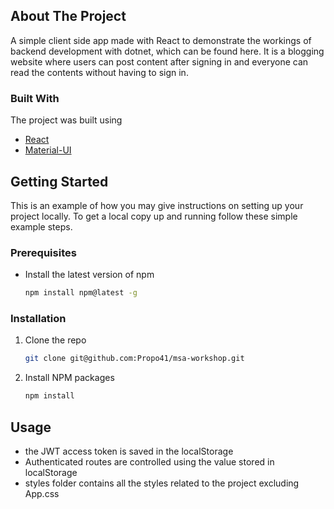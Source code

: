 ## About The Project

A simple client side app made with React to demonstrate the workings of backend development with dotnet, which can be found here. It is a blogging website where users can post content after signing in and everyone can read the contents without having to sign in.

### Built With

The project was built using
* [React](https://reactjs.org/)
* [Material-UI](https://material-ui.com/)


<!-- GETTING STARTED -->
## Getting Started

This is an example of how you may give instructions on setting up your project locally. To get a local copy up and running follow these simple example steps.

### Prerequisites

* Install the latest version of npm
  ```sh
  npm install npm@latest -g
  ```

### Installation

1. Clone the repo
   ```sh
   git clone git@github.com:Propo41/msa-workshop.git
   ```
2. Install NPM packages
   ```sh
   npm install
   ```


<!-- USAGE EXAMPLES -->
## Usage

- the JWT access token is saved in the localStorage
- Authenticated routes are controlled using the value stored in localStorage
- styles folder contains all the styles related to the project excluding App.css




